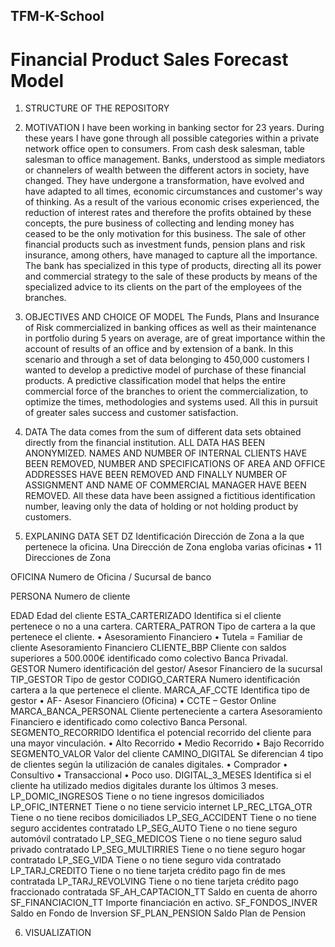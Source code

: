 ## TFM-K-School

# Financial Product Sales Forecast Model

1. STRUCTURE OF THE REPOSITORY

2. MOTIVATION
I have been working in banking sector for 23 years.  During these years I have gone through all possible categories within a private network office open to consumers.  From cash desk salesman, table salesman to office management.  Banks, understood as simple mediators or channelers of wealth between the different actors in society, have changed. They have undergone a transformation, have evolved and have adapted to all times, economic circumstances and customer's way of thinking.  As a result of the various economic crises experienced, the reduction of interest rates and therefore the profits obtained by these concepts, the pure business of collecting and lending money has ceased to be the only motivation for this business.  The sale of other financial products such as investment funds, pension plans and risk insurance, among others, have managed to capture all the importance. The bank has specialized in this type of products, directing all its power and commercial strategy to the sale of these products by means of the specialized advice to its clients on the part of the employees of the branches.

3. OBJECTIVES AND CHOICE OF MODEL
The Funds, Plans and Insurance of Risk commercialized in banking offices as well as their maintenance in portfolio during 5 years on average, are of great importance within the account of results of an office and by extension of a bank.   In this scenario and through a set of data belonging to 450,000 customers I wanted to develop a predictive model of purchase of these financial products.  A predictive classification model that helps the entire commercial force of the branches to orient the commercialization, to optimize the times, methodologies and systems used. All this in pursuit of greater sales success and customer satisfaction.

4. DATA 
The data comes from the sum of different data sets obtained directly from the financial institution. ALL DATA HAS BEEN ANONYMIZED. NAMES AND NUMBER OF INTERNAL CLIENTS HAVE BEEN REMOVED, NUMBER AND SPECIFICATIONS OF AREA AND OFFICE ADDRESSES HAVE BEEN REMOVED AND FINALLY NUMBER OF ASSIGNMENT AND NAME OF COMMERCIAL MANAGER HAVE BEEN REMOVED.  All these data have been assigned a fictitious identification number, leaving only the data of holding or not holding product by customers.

5. EXPLANING DATA SET
DZ
Identificación Dirección de Zona a la que pertenece la oficina.
Una Dirección de Zona engloba varias oficinas
•	11 Direcciones de Zona

OFICINA
Numero de Oficina / Sucursal de banco

PERSONA
Numero de cliente

EDAD
Edad del cliente
ESTA_CARTERIZADO
Identifica si el cliente pertenece o no a una cartera.
CARTERA_PATRON
Tipo de cartera a la que pertenece el cliente.
•	Asesoramiento Financiero
•	Tutela = Familiar de cliente Asesoramiento Financiero
CLIENTE_BBP
Cliente con saldos superiores a 500.000€ identificado como colectivo Banca Privadal.  	
GESTOR
Numero identificación del gestor/ Asesor Financiero de la sucursal
TIP_GESTOR
Tipo de gestor
CODIGO_CARTERA
Numero identificación cartera a la que pertenece el cliente.
MARCA_AF_CCTE
Identifica tipo de gestor
•	AF- Asesor Financiero (Oficina)
•	CCTE – Gestor Online	
MARCA_BANCA_PERSONAL
Cliente perteneciente a cartera Asesoramiento Financiero e  identificado como colectivo Banca Personal.  	
SEGMENTO_RECORRIDO
Identifica el potencial recorrido del cliente para una mayor vinculación.
•	Alto Recorrido
•	Medio Recorrido
•	Bajo Recorrido
SEGMENTO_VALOR
Valor del cliente
CAMINO_DIGITAL 
Se diferencian 4 tipo de clientes según la utilización de canales digitales. 
•	Comprador
•	Consultivo
•	Transaccional
•	Poco uso.
DIGITAL_3_MESES
Identifica si el cliente ha utilizado medios digitales durante los últimos 3 meses.
LP_DOMIC_INGRESOS
Tiene o no tiene ingresos domiciliados
LP_OFIC_INTERNET
Tiene o no tiene servicio internet
LP_REC_LTGA_OTR
Tiene o no tiene recibos domiciliados
LP_SEG_ACCIDENT
Tiene o no tiene seguro accidentes contratado
LP_SEG_AUTO
Tiene o no tiene seguro automóvil contratado
LP_SEG_MEDICOS
Tiene o no tiene seguro salud privado contratado
LP_SEG_MULTIRRIES
Tiene o no tiene seguro hogar contratado
LP_SEG_VIDA
Tiene o no tiene seguro vida contratado
LP_TARJ_CREDITO
Tiene o no tiene tarjeta crédito pago fin de mes contratada
LP_TARJ_REVOLVING
Tiene o no tiene tarjeta crédito pago fraccionado contratada
SF_AH_CAPTACION_TT
Saldo en cuenta de ahorro
SF_FINANCIACION_TT
Importe financiación en activo. 
SF_FONDOS_INVER
Saldo en Fondo de Inversion
SF_PLAN_PENSION
Saldo Plan de Pension



6. VISUALIZATION
